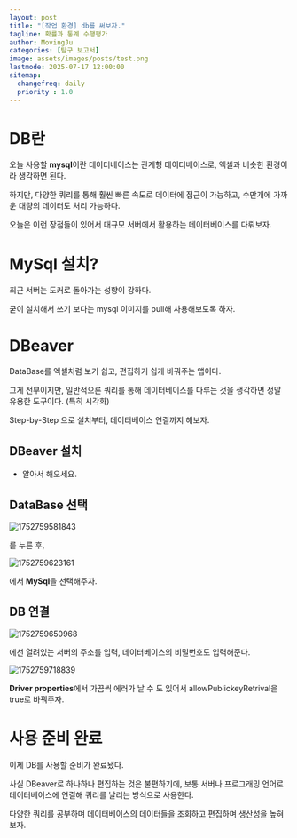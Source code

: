 ```yaml
---
layout: post
title: "[작업 환경] db를 써보자."
tagline: 확률과 통계 수행평가
author: MovingJu
categories: [탐구 보고서]
image: assets/images/posts/test.png
lastmode: 2025-07-17 12:00:00
sitemap:
  changefreq: daily
  priority : 1.0
---
```


# DB란

오늘 사용할 **mysql**이란 데이터베이스는 관계형 데이터베이스로, 엑셀과 비슷한 환경이라 생각하면 된다.

하지만, 다양한 쿼리를 통해 훨씬 빠른 속도로 데이터에 접근이 가능하고, 수만개에 가까운 대량의 데이터도 처리 가능하다.

오늘은 이런 장점들이 있어서 대규모 서버에서 활용하는 데이터베이스를 다뤄보자.

# MySql 설치?

최근 서버는 도커로 돌아가는 성향이 강하다.

굳이 설치해서 쓰기 보다는 mysql 이미지를 pull해 사용해보도록 하자.

# DBeaver

DataBase를 엑셀처럼 보기 쉽고, 편집하기 쉽게 바꿔주는 앱이다.

그게 전부이지만, 일반적으론 쿼리를 통해 데이터베이스를 다루는 것을 생각하면 정말 유용한 도구이다. (특히 시각화)

Step-by-Step 으로 설치부터, 데이터베이스 연결까지 해보자.

## DBeaver 설치

- 알아서 해오세요.

## DataBase 선택

![1752759581843](image/2024-06-11-[탐구보고서]확률과통계통계자료분석하기copy/1752759581843.png)

를 누른 후,

![1752759623161](image/2024-06-11-[탐구보고서]확률과통계통계자료분석하기copy/1752759623161.png)

에서 **MySql**을 선택해주자.

## DB 연결

![1752759650968](image/2024-06-11-[탐구보고서]확률과통계통계자료분석하기copy/1752759650968.png)

에선 열려있는 서버의 주소를 입력, 데이터베이스의 비밀번호도 입력해준다.

![1752759718839](image/2024-06-11-[탐구보고서]확률과통계통계자료분석하기copy/1752759718839.png)

**Driver properties**에서 가끔씩 에러가 날 수 도 있어서 allowPublickeyRetrival을 true로 바꿔주자.

# 사용 준비 완료

이제 DB를 사용할 준비가 완료됐다.

사실 DBeaver로 하나하나 편집하는 것은 불편하기에, 보통 서버나 프로그래밍 언어로 데이터베이스에 연결해 쿼리를 날리는 방식으로 사용한다.

다양한 쿼리를 공부하며 데이터베이스의 데이터들을 조회하고 편집하며 생산성을 높혀보자.